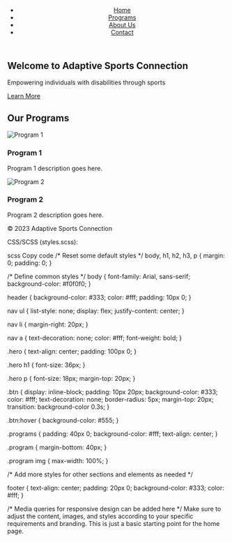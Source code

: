 <!DOCTYPE html>
<link rel="stylesheet" href="styles.css">
<html lang="en">
<head>
    <meta charset="UTF-8">
    <meta name="viewport" content="width=device-width, initial-scale=1.0">
    <link rel="stylesheet" href="styles.css">
    <title>Adaptive Sports Connection</title>
</head>
<body>
    <header>
        <nav>
            <ul>
                <li><a href="#">Home</a></li>
                <li><a href="#">Programs</a></li>
                <li><a href="#">About Us</a></li>
                <li><a href="#">Contact</a></li>
            </ul>
        </nav>
    </header>
    <section class="hero">
        <h1>Welcome to Adaptive Sports Connection</h1>
        <p>Empowering individuals with disabilities through sports</p>
        <a href="#" class="btn">Learn More</a>
    </section>
    <section class="programs">
        <h2>Our Programs</h2>
        <div class="program">
            <img src="program1.jpg" alt="Program 1">
            <h3>Program 1</h3>
            <p>Program 1 description goes here.</p>
        </div>
        <div class="program">
            <img src="program2.jpg" alt="Program 2">
            <h3>Program 2</h3>
            <p>Program 2 description goes here.</p>
        </div>
    </section>
    <!-- More sections and content here -->
    <footer>
        <p>&copy; 2023 Adaptive Sports Connection</p>
    </footer>
</body>
</html>
CSS/SCSS (styles.scss):

scss
Copy code
/* Reset some default styles */
body, h1, h2, h3, p {
    margin: 0;
    padding: 0;
}

/* Define common styles */
body {
    font-family: Arial, sans-serif;
    background-color: #f0f0f0;
}

header {
    background-color: #333;
    color: #fff;
    padding: 10px 0;
}

nav ul {
    list-style: none;
    display: flex;
    justify-content: center;
}

nav li {
    margin-right: 20px;
}

nav a {
    text-decoration: none;
    color: #fff;
    font-weight: bold;
}

.hero {
    text-align: center;
    padding: 100px 0;
}

.hero h1 {
    font-size: 36px;
}

.hero p {
    font-size: 18px;
    margin-top: 20px;
}

.btn {
    display: inline-block;
    padding: 10px 20px;
    background-color: #333;
    color: #fff;
    text-decoration: none;
    border-radius: 5px;
    margin-top: 20px;
    transition: background-color 0.3s;
}

.btn:hover {
    background-color: #555;
}

.programs {
    padding: 40px 0;
    background-color: #fff;
    text-align: center;
}

.program {
    margin-bottom: 40px;
}

.program img {
    max-width: 100%;
}

/* Add more styles for other sections and elements as needed */

footer {
    text-align: center;
    padding: 20px 0;
    background-color: #333;
    color: #fff;
}

/* Media queries for responsive design can be added here */
Make sure to adjust the content, images, and styles according to your specific requirements and branding. This is just a basic starting point for the home page.





